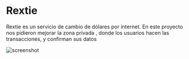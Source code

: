 # Rextie

Rextie es un servicio de cambio de dólares por internet. En este proyecto nos pidieron mejorar la zona privada , donde los usuarios hacen las transacciones, y confirman sus datos

![screenshot](https://raw.githubusercontent.com/elizalc/rextie-react/master/screenshot.gif)
